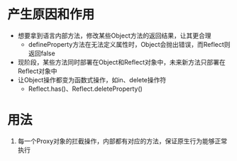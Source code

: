 # 产生原因和作用
- 想要拿到语言内部方法，修改某些Object方法的返回结果，让其更合理
  - defineProperty方法在无法定义属性时，Object会抛出错误，而Reflect则返回false
- 现阶段，某些方法同时部署在Object和Reflect对象中，未来新方法只部署在Reflect对象中
- 让Object操作都变为函数式操作，如in、delete操作符
  - Reflect.has()、Reflect.deleteProperty()

# 用法
1. 每一个Proxy对象的拦截操作，内部都有对应的方法，保证原生行为能够正常执行